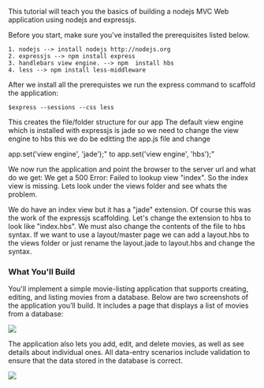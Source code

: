 This tutorial will teach you the basics of building a nodejs MVC Web application 
using nodejs and expressjs. 

Before you start, make sure you've installed the prerequisites listed below. 

    1. nodejs --> install nodejs http://nodejs.org
    2. expressjs --> npm install express
    3. handlebars view engine. --> npm  install hbs
    4. less --> npm install less-middleware
    
After we install all the prerequistes we run the express command to scaffold the 
application:

    $express --sessions --css less
<p>    
This creates the file/folder structure for our app
The default view engine which is installed with expressjs is jade so we need to 
change the view engine to hbs this we do be editting the app.js file and change 
</p>
    app.set('view engine', 'jade');"    
        to
    app.set('view engine', 'hbs');"
<p>    
We now run the application and point the browser to the server url and what do 
we get:  We get a 500 Error: Failed to lookup view "index". So the index view is 
missing.  Lets look under the views folder and see whats the problem.
</p>
<p>
We do have an index view but it has a "jade" extension. Of course this was the 
work of the expressjs scaffolding.  Let's change the extension to hbs to look 
like "index.hbs".  We must also change the contents of the file to hbs syntax.
If we want to use a layout/master page we can add a layout.hbs to the views 
folder or just rename the layout.jade to layout.hbs and change the syntax.
</p>
<h3>What You'll Build</h3>

<p>
You'll implement a simple movie-listing application that supports creating, 
editing, and listing movies from a database. Below are two screenshots of the 
application you’ll build. It includes a page that displays a list of movies 
from a database: 
</p>

<p>
    <img src="https://raw.github.com/paulallies/expressjsintro/master/tutorial/MovieList.png" />
</p>

<p>
The application also lets you add, edit, and delete movies, as well as see 
details about individual ones. All data-entry scenarios include validation to 
ensure that the data stored in the database is correct.
</p>

<p>
    <img src="https://raw.github.com/paulallies/expressjsintro/master/tutorial/Details.png" />
</p>
